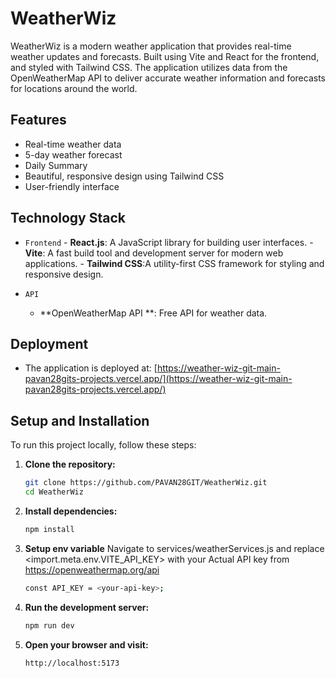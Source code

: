 # WeatherWiz

WeatherWiz is a modern weather application that provides real-time weather updates and forecasts. Built using Vite and React for the frontend, and styled with Tailwind CSS. The application utilizes data from the OpenWeatherMap API to deliver accurate weather information and forecasts for locations around the world.

## Features

- Real-time weather data
- 5-day weather forecast
- Daily Summary
- Beautiful, responsive design using Tailwind CSS
- User-friendly interface


## Technology Stack

- `Frontend`
      - **React.js**: A JavaScript library for building user interfaces.
      - **Vite**: A fast build tool and development server for modern web applications.
      - **Tailwind CSS**:A utility-first CSS framework for styling and responsive design.

- `API`
   - **OpenWeatherMap API **: Free API for weather data.


## Deployment
  - The application is deployed at: [https://weather-wiz-git-main-pavan28gits-projects.vercel.app/](https://weather-wiz-git-main-pavan28gits-projects.vercel.app/)

## Setup and Installation

To run this project locally, follow these steps:

1. **Clone the repository:**
   ```sh
   git clone https://github.com/PAVAN28GIT/WeatherWiz.git
   cd WeatherWiz
   ```

2. **Install dependencies:**
   ```sh
   npm install
   ```
3. **Setup env variable**
   Navigate to services/weatherServices.js and replace <import.meta.env.VITE_API_KEY> with your Actual API key from https://openweathermap.org/api
   ```sh
   const API_KEY = <your-api-key>;
   ```

5. **Run the development server:**
   ```sh
   npm run dev
   ```
6. **Open your browser and visit:**
   ```
   http://localhost:5173
   ```



